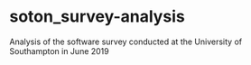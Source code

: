 # soton_survey-analysis
Analysis of the software survey conducted at the University of Southampton in June 2019
